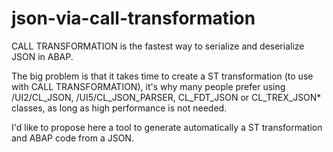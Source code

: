 # json-via-call-transformation
CALL TRANSFORMATION is the fastest way to serialize and deserialize JSON in ABAP.

The big problem is that it takes time to create a ST transformation (to use with CALL TRANSFORMATION), it's why many people prefer using /UI2/CL_JSON, /UI5/CL_JSON_PARSER, CL_FDT_JSON or CL_TREX_JSON* classes, as long as high performance is not needed.

I'd like to propose here a tool to generate automatically a ST transformation and ABAP code from a JSON.
